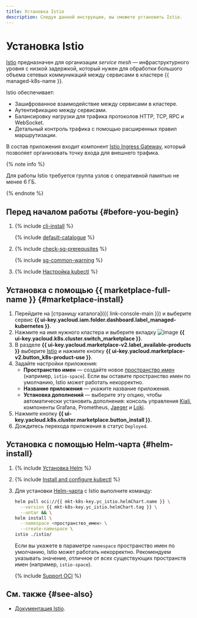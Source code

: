 ```yaml
---
title: Установка Istio
description: Следуя данной инструкции, вы сможете установить Istio.
---
```


# Установка Istio


[Istio](https://istio.io/latest/about/service-mesh/) предназначен для организации _service mesh_ — инфраструктурного уровня с низкой задержкой, который нужен для обработки большого объема сетевых коммуникаций между сервисами в кластере {{ managed-k8s-name }}.

Istio обеспечивает:

* Зашифрованное взаимодействие между сервисами в кластере.
* Аутентификацию между сервисами.
* Балансировку нагрузки для трафика протоколов HTTP, TCP, RPC и WebSocket.
* Детальный контроль трафика с помощью расширенных правил маршрутизации.

В состав приложения входит компонент [Istio Ingress Gateway](https://istio.io/latest/docs/tasks/traffic-management/ingress/ingress-control/), который позволяет организовать точку входа для внешнего трафика.

{% note info %}

Для работы Istio требуется группа узлов с оперативной памятью не менее 6 ГБ.

{% endnote %}

## Перед началом работы {#before-you-begin}

1. {% include [cli-install](../../../_includes/cli-install.md) %}

   {% include [default-catalogue](../../../_includes/default-catalogue.md) %}

1. {% include [check-sg-prerequsites](../../../_includes/managed-kubernetes/security-groups/check-sg-prerequsites-lvl3.md) %}

    {% include [sg-common-warning](../../../_includes/managed-kubernetes/security-groups/sg-common-warning.md) %}

1. {% include [Настройка kubectl](../../../_includes/managed-kubernetes/kubectl-install.md) %}

## Установка с помощью {{ marketplace-full-name }} {#marketplace-install}

1. Перейдите на [страницу каталога]({{ link-console-main }}) и выберите сервис **{{ ui-key.yacloud.iam.folder.dashboard.label_managed-kubernetes }}**.
1. Нажмите на имя нужного кластера и выберите вкладку ![image](../../../_assets/console-icons/shopping-cart.svg) **{{ ui-key.yacloud.k8s.cluster.switch_marketplace }}**.
1. В разделе **{{ ui-key.yacloud.marketplace-v2.label_available-products }}** выберите [Istio](/marketplace/products/yc/istio) и нажмите кнопку **{{ ui-key.yacloud.marketplace-v2.button_k8s-product-use }}**.
1. Задайте настройки приложения:
   * **Пространство имен** — создайте новое [пространство имен](../../concepts/index.md#namespace) (например, `istio-space`). Если вы оставите пространство имен по умолчанию, Istio может работать некорректно.
   * **Название приложения** — укажите название приложения.
   * **Установка дополнений** — выберите эту опцию, чтобы автоматически установить дополнения: консоль управления [Kiali](https://kiali.io/), компоненты Grafana, Prometheus, [Jaeger](/marketplace/products/yc/jaeger-ydb-store) и [Loki](/marketplace/products/yc/loki).
1. Нажмите кнопку **{{ ui-key.yacloud.k8s.cluster.marketplace.button_install }}**.
1. Дождитесь перехода приложения в статус `Deployed`.

## Установка с помощью Helm-чарта {#helm-install}

1. {% include [Установка Helm](../../../_includes/managed-kubernetes/helm-install.md) %}
1. {% include [Install and configure kubectl](../../../_includes/managed-kubernetes/kubectl-install.md) %}
1. Для установки [Helm-чарта](https://helm.sh/docs/topics/charts/) с Istio выполните команду:

   ```bash
   helm pull oci://{{ mkt-k8s-key.yc_istio.helmChart.name }} \
     --version {{ mkt-k8s-key.yc_istio.helmChart.tag }} \
     --untar && \
   helm install \
     --namespace <пространство_имен> \
     --create-namespace \
   istio ./istio/
   ```

   Если вы укажете в параметре `namespace` пространство имен по умолчанию, Istio может работать некорректно. Рекомендуем указывать значение, отличное от всех существующих пространств имен (например, `istio-space`).

   {% include [Support OCI](../../../_includes/managed-kubernetes/note-helm-experimental-oci.md) %}

## См. также {#see-also}

* [Документация Istio](https://istio.io/latest/docs/).
